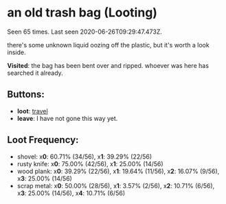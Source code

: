 # an old trash bag (Looting)

Seen 65 times. Last seen 2020-06-26T09:29:47.473Z.

there's some unknown liquid oozing off the plastic, but it's worth a look inside.

**Visited**: the bag has been bent over and ripped. whoever was here has searched it already.

## Buttons:

- **loot**: [travel](travel-travel.md)
- **leave**: I have not gone this way yet.

## Loot Frequency:

  - shovel: x**0**: 60.71% (34/56), x**1**: 39.29% (22/56)
  - rusty knife: x**0**: 75.00% (42/56), x**1**: 25.00% (14/56)
  - wood plank: x**0**: 39.29% (22/56), x**1**: 19.64% (11/56), x**2**: 16.07% (9/56), x**3**: 25.00% (14/56)
  - scrap metal: x**0**: 50.00% (28/56), x**1**: 3.57% (2/56), x**2**: 10.71% (6/56), x**3**: 25.00% (14/56), x**4**: 10.71% (6/56)